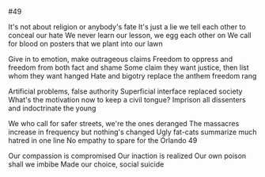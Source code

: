 #49

It's not about religion or anybody's fate
It's just a lie we tell each other to conceal our hate
We never learn our lesson, we egg each other on
We call for blood on posters that we plant into our lawn

Give in to emotion, make outrageous claims
Freedom to oppress and freedom from both fact and shame
Some claim they want justice, then list whom they want hanged
Hate and bigotry replace the anthem freedom rang

Artificial problems, false authority 
Superficial interface replaced society
What's the motivation now to keep a civil tongue?
Imprison all dissenters and indoctrinate the young

We who call for safer streets, we're the ones deranged 
The massacres increase in frequency but nothing's changed
Ugly fat-cats summarize much hatred in one line
No empathy to spare for the Orlando 49

Our compassion is compromised
Our inaction is realized
Our own poison shall we imbibe
Made our choice, social suicide
